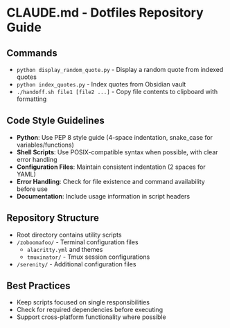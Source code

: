 # CLAUDE.md - Dotfiles Repository Guide

## Commands
- `python display_random_quote.py` - Display a random quote from indexed quotes
- `python index_quotes.py` - Index quotes from Obsidian vault
- `./handoff.sh file1 [file2 ...]` - Copy file contents to clipboard with formatting

## Code Style Guidelines
- **Python**: Use PEP 8 style guide (4-space indentation, snake_case for variables/functions)
- **Shell Scripts**: Use POSIX-compatible syntax when possible, with clear error handling
- **Configuration Files**: Maintain consistent indentation (2 spaces for YAML)
- **Error Handling**: Check for file existence and command availability before use
- **Documentation**: Include usage information in script headers

## Repository Structure
- Root directory contains utility scripts
- `/zoboomafoo/` - Terminal configuration files
  - `alacritty.yml` and themes
  - `tmuxinator/` - Tmux session configurations
- `/serenity/` - Additional configuration files

## Best Practices
- Keep scripts focused on single responsibilities
- Check for required dependencies before executing
- Support cross-platform functionality where possible